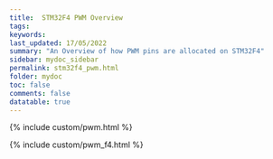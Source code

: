 ```yaml
---
title:  STM32F4 PWM Overview
tags: 
keywords: 
last_updated: 17/05/2022
summary: "An Overview of how PWM pins are allocated on STM32F4"
sidebar: mydoc_sidebar
permalink: stm32f4_pwm.html
folder: mydoc
toc: false
comments: false
datatable: true
---
```


{% include custom/pwm.html %}

{% include custom/pwm_f4.html %}